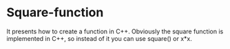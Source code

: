 # Square-function
It presents how to create a function in C++. Obviously the square function is implemented in C++, so instead of it you can use square() or x*x.
